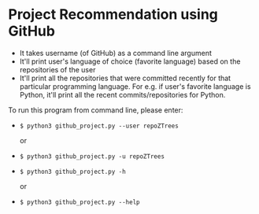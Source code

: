 # Project Recommendation using GitHub
  
  - It takes username (of GitHub) as a command line argument 
  - It'll print user's language of choice (favorite language) based on the repositories of the user  
  - It'll print all the repositories that were committed recently for that particular programming 
    language. For e.g. if user's favorite language is Python, it'll print all the recent commits/repositories for Python.

To run this program from command line, please enter:

  - `$ python3 github_project.py --user repoZTrees`     
      
      or
               
  - `$ python3 github_project.py -u repoZTrees` 
  
  
  - `$ python3 github_project.py -h`

      or 
    
  - `$ python3 github_project.py --help`

                    

